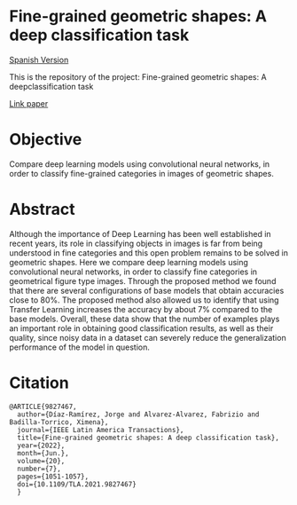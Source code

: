 # Fine-grained geometric shapes: A deep classification task

[Spanish Version](https://github.com/jdiazram/DEEP_GEOM)

This is the repository of the project: Fine-grained geometric shapes: A deepclassification task

[Link paper](https://latamt.ieeer9.org/index.php/transactions/article/view/6052/)

# Objective 
Compare deep learning models using convolutional neural networks, in order to classify fine-grained categories in images of geometric shapes.

# Abstract
Although the importance of Deep Learning has been well established in recent years, its role in classifying objects in images is far from being understood in fine categories and this open problem remains to be solved in geometric shapes. Here we compare deep learning models using convolutional neural networks, in order to classify fine categories in geometrical figure type images. Through the proposed method we found that there are several configurations of base models that obtain accuracies close to 80%. The proposed method also allowed us to identify that using Transfer Learning increases the accuracy by about 7% compared to the base models. Overall, these data show that the number of examples plays an important role in obtaining good classification results, as well as their quality, since noisy data in a dataset can severely reduce the generalization performance of the model in question.

# Citation
```
@ARTICLE{9827467,
  author={Díaz-Ramírez, Jorge and Alvarez-Alvarez, Fabrizio and Badilla-Torrico, Ximena},
  journal={IEEE Latin America Transactions}, 
  title={Fine-grained geometric shapes: A deep classification task}, 
  year={2022},
  month={Jun.},
  volume={20},
  number={7},
  pages={1051-1057},
  doi={10.1109/TLA.2021.9827467}
  }
```
